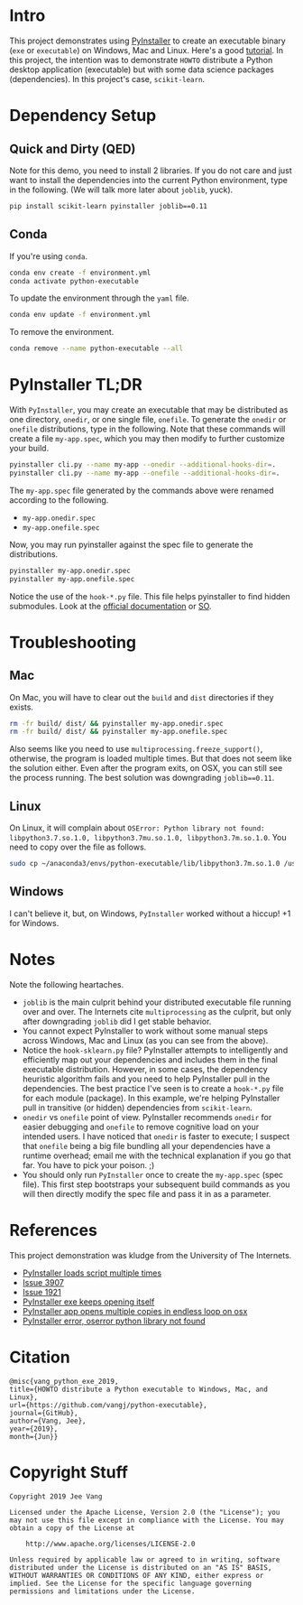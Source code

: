 # Intro

This project demonstrates using [PyInstaller](https://github.com/pyinstaller/pyinstaller) to create an executable binary (`exe` or `executable`) on Windows, Mac and Linux. Here's a good [tutorial](https://realpython.com/pyinstaller-python/). In this project, the intention was to demonstrate `HOWTO` distribute a Python desktop application (executable) but with some data science packages (dependencies). In this project's case, `scikit-learn`. 

# Dependency Setup

## Quick and Dirty (QED)

Note for this demo, you need to install 2 libraries. If you do not care and just want to install the dependencies into the current Python environment, type in the following. (We will talk more later about `joblib`, yuck).

```bash
pip install scikit-learn pyinstaller joblib==0.11
```

## Conda

If you're using `conda`.

```bash
conda env create -f environment.yml
conda activate python-executable
```

To update the environment through the `yaml` file.
```bash
conda env update -f environment.yml
```

To remove the environment.

```bash
conda remove --name python-executable --all
```

# PyInstaller TL;DR

With `PyInstaller`, you may create an executable that may be distributed as one directory, `onedir`, or one single file, `onefile`. To generate the `onedir` or `onefile` distributions, type in the following. Note that these commands will create a file `my-app.spec`, which you may then modify to further customize your build.

```bash
pyinstaller cli.py --name my-app --onedir --additional-hooks-dir=.
pyinstaller cli.py --name my-app --onefile --additional-hooks-dir=.
```

The `my-app.spec` file generated by the commands above
were renamed according to the following. 
* `my-app.onedir.spec`
* `my-app.onefile.spec`

Now, you may run pyinstaller against the spec file to generate the distributions.

```bash
pyinstaller my-app.onedir.spec
pyinstaller my-app.onefile.spec
```

Notice the use of the `hook-*.py` file. This file helps
pyinstaller to find hidden submodules. Look at the [official
documentation](https://pythonhosted.org/PyInstaller/hooks.html#understanding-pyinstaller-hooks) 
or [SO](https://stackoverflow.com/questions/20602721/pyinstaller-a-module-is-not-included-into-onefile-but-works-fine-with-oned).

# Troubleshooting

## Mac

On Mac, you will have to clear out the `build` and `dist` directories if they exists.

```bash
rm -fr build/ dist/ && pyinstaller my-app.onedir.spec
rm -fr build/ dist/ && pyinstaller my-app.onefile.spec
```

Also seems like you need to use `multiprocessing.freeze_support()`, otherwise, the program is loaded multiple times. But that does not seem like the solution either. Even after the program exits, on OSX, you can still see the process running. The best solution was downgrading `joblib==0.11`.

## Linux

On Linux, it will complain about `OSError: Python library not found: libpython3.7.so.1.0, libpython3.7mu.so.1.0, libpython3.7m.so.1.0`. You need to copy over the file as follows.

```bash
sudo cp ~/anaconda3/envs/python-executable/lib/libpython3.7m.so.1.0 /usr/lib
```

## Windows

I can't believe it, but, on Windows, `PyInstaller` worked without a hiccup! +1 for Windows.

# Notes
Note the following heartaches.

* `joblib` is the main culprit behind your distributed executable file running over and over. The Internets cite `multiprocessing` as the culprit, but only after downgrading `joblib` did I get stable behavior.
* You cannot expect PyInstaller to work without some manual steps across Windows, Mac and Linux (as you can see from the above). 
* Notice the `hook-sklearn.py` file? PyInstaller attempts to intelligently and efficiently map out your dependencies and includes them in the final executable distribution. However, in some cases, the dependency heuristic algorithm fails and you need to help PyInstaller pull in the dependencies. The best practice I've seen is to create a `hook-*.py` file for each module (package). In this example, we're helping PyInstaller pull in transitive (or hidden) dependencies from `scikit-learn`. 
* `onedir` vs `onefile` point of view. PyInstaller recommends `onedir` for easier debugging and `onefile` to remove cognitive load on your intended users. I have noticed that `onedir` is faster to execute; I suspect that `onefile` being a big file bundling all your dependencies have a runtime overhead; email me with the technical explanation if you go that far. You have to pick your poison. ;)
* You should only run `PyInstaller` once to create the `my-app.spec` (spec file). This first step bootstraps your subsequent build commands as you will then directly modify the spec file and pass it in as a parameter.

# References

This project demonstration was kludge from the University of The Internets. 

* [PyInstaller loads script multiple times](https://stackoverflow.com/questions/32672596/pyinstaller-loads-script-multiple-times)
* [Issue 3907](https://github.com/pyinstaller/pyinstaller/issues/3907)
* [Issue 1921](https://github.com/pyinstaller/pyinstaller/issues/1921)
* [PyInstaller exe keeps opening itself](https://www.bountysource.com/issues/70003153-pyinstaller-exe-keeps-opening-itself)
* [PyInstaller app opens multiple copies in endless loop on osx](https://stackoverflow.com/questions/54942950/pyqt5-pyinstaller-app-opens-multiple-copies-in-endless-loop-on-osx)
* [PyInstaller error, oserror python library not found](https://stackoverflow.com/questions/43067039/pyinstaller-error-oserror-python-library-not-found-libpython3-4mu-so-1-0-lib)

# Citation

```
@misc{vang_python_exe_2019, 
title={HOWTO distribute a Python executable to Windows, Mac, and Linux}, 
url={https://github.com/vangj/python-executable}, 
journal={GitHub},
author={Vang, Jee}, 
year={2019}, 
month={Jun}}
```

# Copyright Stuff

```
Copyright 2019 Jee Vang

Licensed under the Apache License, Version 2.0 (the "License"); you may not use this file except in compliance with the License. You may obtain a copy of the License at

    http://www.apache.org/licenses/LICENSE-2.0

Unless required by applicable law or agreed to in writing, software distributed under the License is distributed on an "AS IS" BASIS, WITHOUT WARRANTIES OR CONDITIONS OF ANY KIND, either express or implied. See the License for the specific language governing permissions and limitations under the License.
```